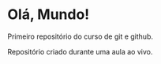 # Olá, Mundo!
 Primeiro repositório do curso de git e github.

 Repositório criado durante uma aula ao vivo.
